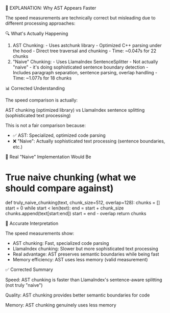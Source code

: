🎯 EXPLANATION: Why AST Appears Faster

  The speed measurements are technically correct but misleading due to different processing approaches:

  🔍 What's Actually Happening

  1. AST Chunking:
    - Uses astchunk library
    - Optimized C++ parsing under the hood
    - Direct tree traversal and chunking
    - Time: ~0.047s for 22 chunks
  2. "Naive" Chunking:
    - Uses LlamaIndex SentenceSplitter
    - Not actually "naive" - it's doing sophisticated sentence boundary detection
    - Includes paragraph separation, sentence parsing, overlap handling
    - Time: ~1.077s for 18 chunks

  📊 Corrected Understanding

  The speed comparison is actually:

  AST chunking (optimized library) vs LlamaIndex sentence splitting (sophisticated text processing)

  This is not a fair comparison because:
  - ✅ AST: Specialized, optimized code parsing
  - ❌ "Naive": Actually sophisticated text processing (sentence boundaries, etc.)

  🔧 Real "Naive" Implementation Would Be

  # True naive chunking (what we should compare against)
  def truly_naive_chunking(text, chunk_size=512, overlap=128):
      chunks = []
      start = 0
      while start < len(text):
          end = start + chunk_size
          chunks.append(text[start:end])
          start = end - overlap
      return chunks

  🎯 Accurate Interpretation

  The speed measurements show:
  - AST chunking: Fast, specialized code parsing
  - LlamaIndex chunking: Slower but more sophisticated text processing
  - Real advantage: AST preserves semantic boundaries while being fast
  - Memory efficiency: AST uses less memory (valid measurement)

  ✅ Corrected Summary

  Speed: AST chunking is faster than LlamaIndex's sentence-aware splitting (not truly "naive")

  Quality: AST chunking provides better semantic boundaries for code

  Memory: AST chunking genuinely uses less memory
